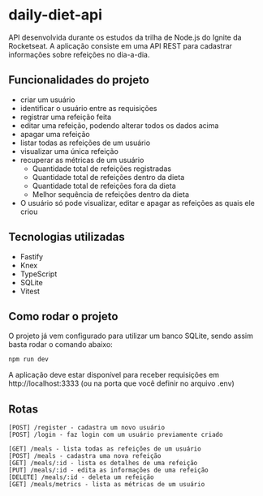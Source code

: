 # daily-diet-api

API desenvolvida durante os estudos da trilha de Node.js do Ignite da Rocketseat. A aplicação consiste em uma API REST para cadastrar informações sobre refeições no dia-a-dia.

## Funcionalidades do projeto
- criar um usuário
- identificar o usuário entre as requisições
- registrar uma refeição feita
- editar uma refeição, podendo alterar todos os dados acima
- apagar uma refeição
- listar todas as refeições de um usuário
- visualizar uma única refeição
- recuperar as métricas de um usuário
    - Quantidade total de refeições registradas
    - Quantidade total de refeições dentro da dieta
    - Quantidade total de refeições fora da dieta
    - Melhor sequência de refeições dentro da dieta
- O usuário só pode visualizar, editar e apagar as refeições as quais ele criou

## Tecnologias utilizadas
- Fastify
- Knex
- TypeScript
- SQLite
- Vitest

## Como rodar o projeto
O projeto já vem configurado para utilizar um banco SQLite, sendo assim basta rodar o comando abaixo:
```sh
npm run dev
```
A aplicação deve estar disponível para receber requisições em http://localhost:3333 (ou na porta que você definir no arquivo .env)

## Rotas
```
[POST] /register - cadastra um novo usuário
[POST] /login - faz login com um usuário previamente criado

[GET] /meals - lista todas as refeições de um usuário
[POST] /meals - cadastra uma nova refeição
[GET] /meals/:id - lista os detalhes de uma refeição
[PUT] /meals/:id - edita as informações de uma refeição
[DELETE] /meals/:id - deleta um refeição
[GET] /meals/metrics - lista as métricas de um usuário
```